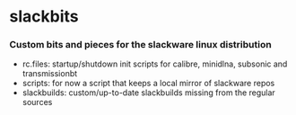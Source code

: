 slackbits
=========


### Custom bits and pieces for the slackware linux distribution

* rc.files: startup/shutdown init scripts for calibre, minidlna, subsonic and transmissionbt
* scripts: for now a script that keeps a local mirror of slackware repos
* slackbuilds: custom/up-to-date slackbuilds missing from the regular sources

